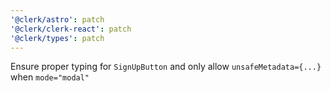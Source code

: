 ```yaml
---
'@clerk/astro': patch
'@clerk/clerk-react': patch
'@clerk/types': patch
---
```


Ensure proper typing for `SignUpButton` and only allow `unsafeMetadata={...}` when `mode="modal"`
